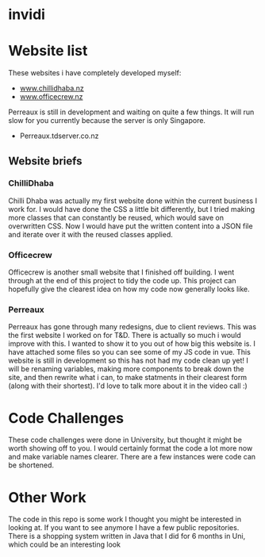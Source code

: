 # invidi

# Website list 

These websites i have completely developed myself:
- www.chillidhaba.nz
- www.officecrew.nz

Perreaux is still in development and waiting on quite a few things. It will run slow for you currently because the server is only Singapore.

- Perreaux.tdserver.co.nz

## Website briefs

### ChilliDhaba

Chilli Dhaba was actually my first website done within the current business I work for. I would have done the CSS a little bit differently, but I tried making more classes that can constantly be reused, which would save on overwritten CSS. Now I would have put the written content into a JSON file and iterate over it with the reused classes applied.

### Officecrew

Officecrew is another small website that I finished off building. I went through at the end of this project to tidy the code up. This project can hopefully give the clearest idea on how my code now generally looks like.

### Perreaux

Perreaux has gone through many redesigns, due to client reviews. This was the first website I worked on for T&D. There is actually so much i would improve with this. I wanted to show it to you out of how big this website is. I have attached some files so you can see some of my JS code in vue. This website is still in development so this has not had my code clean up yet! I will be renaming variables, making more components to break down the site, and then rewrite what i can, to make statments in their clearest form (along with their shortest). I'd love to talk more about it in the video call :)

# Code Challenges 

These code challenges were done in University, but thought it might be worth showing off to you. I would certainly format the code a lot more now and make variable names clearer. There are a few instances were code can be shortened. 

# Other Work 

The code in this repo is some work I thought you might be interested in looking at. If you want to see anymore I have a few public repositories. There is a shopping system written in Java that I did for 6 months in Uni, which could be an interesting look
